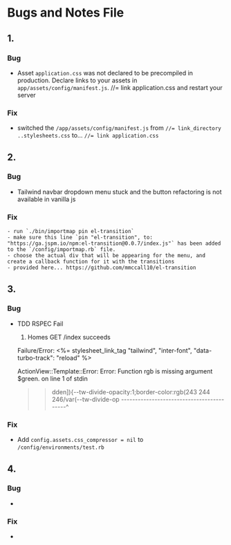 # Bugs and Notes File

## 1.
### Bug
  - Asset `application.css` was not declared to be precompiled in production. Declare links to your assets in `app/assets/config/manifest.js`. //= link application.css and restart your server
### Fix
  - switched the `/app/assets/config/manifest.js` from `//= link_directory ..stylesheets.css` to... `//= link application.css`



## 2.
### Bug
  - Tailwind navbar dropdown menu stuck and the button refactoring is not available in vanilla js
### Fix
    - run `./bin/importmap pin el-transition`
    - make sure this line `pin "el-transition", to: "https://ga.jspm.io/npm:el-transition@0.0.7/index.js"` has been added to the `/config/importmap.rb` file.
    - choose the actual div that will be appearing for the menu, and create a callback function for it with the transitions
    - provided here... https://github.com/mmccall10/el-transition



## 3.
### Bug
  - TDD RSPEC Fail
      1) Homes GET /index succeeds

    Failure/Error: <%= stylesheet_link_tag "tailwind", "inter-font", "data-turbo-track": "reload" %>
    
     ActionView::Template::Error:
       Error: Function rgb is missing argument $green.
               on line 1 of stdin
       >> dden]){--tw-divide-opacity:1;border-color:rgb(243 244 246/var(--tw-divide-op
          ------------------------------------------^
### Fix
  - Add `config.assets.css_compressor = nil` to `/config/environments/test.rb`



## 4.
### Bug
  -
### Fix
  -



